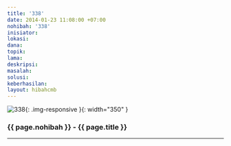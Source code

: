 ```yaml
---
title: '338'
date: 2014-01-23 11:08:00 +07:00
nohibah: '338'
inisiator:
lokasi:
dana:
topik:
lama:
deskripsi:
masalah:
solusi:
keberhasilan:
layout: hibahcmb
---
```


![338](/static/img/hibahcmb/338.png){: .img-responsive }{: width="350" }

### {{ page.nohibah }} - {{ page.title }}

---
